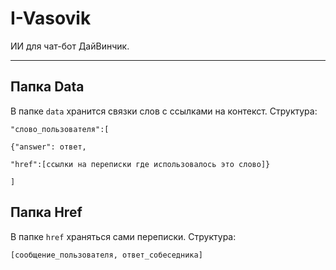 # I-Vasovik

ИИ для чат-бот ДайВинчик.

---

## Папка Data

В папке `data` хранится связки слов с ссылками на контекст. Структура:

`"слово_пользователя":[`

`{"answer": ответ,`

`"href":[ссылки на переписки где использовалось это слово]}`

`]`

## Папка Href

В папке `href` храняться сами переписки. Структура:

`[сообщение_пользователя, ответ_собеседника]`
